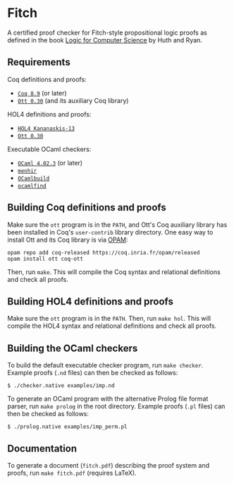 Fitch
=====

A certified proof checker for Fitch-style propositional logic proofs as defined in the book [Logic for Computer Science](http://www.cambridge.org/gb/academic/subjects/computer-science/programming-languages-and-applied-logic/logic-computer-science-modelling-and-reasoning-about-systems-2nd-edition) by Huth and Ryan.

Requirements
------------

Coq definitions and proofs:

- [`Coq 8.9`](https://coq.inria.fr) (or later)
- [`Ott 0.30`](https://github.com/ott-lang/ott) (and its auxiliary Coq library)

HOL4 definitions and proofs:

- [`HOL4 Kananaskis-13`](https://hol-theorem-prover.org)
- [`Ott 0.30`](https://github.com/ott-lang/ott)

Executable OCaml checkers:

- [`OCaml 4.02.3`](https://ocaml.org) (or later)
- [`menhir`](http://gallium.inria.fr/~fpottier/menhir/)
- [`OCamlbuild`](https://github.com/ocaml/ocamlbuild)
- [`ocamlfind`](https://ocaml.org)

Building Coq definitions and proofs
-----------------------------------

Make sure the `ott` program is in the `PATH`, and Ott's Coq auxiliary library has been installed in Coq's `user-contrib` library directory. One easy way to install Ott and its Coq library is via [OPAM](http://opam.ocaml.org/doc/Install.html):
```
opam repo add coq-released https://coq.inria.fr/opam/released
opam install ott coq-ott
```
Then, run `make`. This will compile the Coq syntax and relational definitions and check all proofs.

Building HOL4 definitions and proofs
------------------------------------

Make sure the `ott` program is in the `PATH`. Then, run `make hol`. This will compile the HOL4 syntax and relational definitions and check all proofs.

Building the OCaml checkers
---------------------------

To build the default executable checker program, run `make checker`. Example proofs (`.nd` files) can then be checked as follows:

    $ ./checker.native examples/imp.nd

To generate an OCaml program with the alternative Prolog file format parser, run `make prolog` in the root directory. Example proofs (`.pl` files) can then be checked as follows:

    $ ./prolog.native examples/imp_perm.pl

Documentation
-------------

To generate a document (`fitch.pdf`) describing the proof system and proofs, run `make fitch.pdf` (requires LaTeX).
